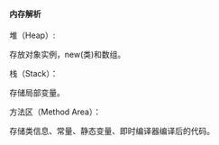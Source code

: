 #### 内存解析

堆（Heap）:

存放对象实例，new(类)和数组。

栈（Stack）：

存储局部变量。

方法区（Method Area）：

存储类信息、常量、静态变量、即时编译器编译后的代码。

